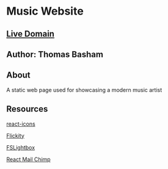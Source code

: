# Music Website

## [Live Domain](https://tommybasham.vercel.app)

## Author: Thomas Basham

## About

A static web page used for showcasing a modern music artist

## Resources

[react-icons](https://react-icons.github.io/react-icons)

[Flickity](https://flickity.metafizzy.co/)

[FSLightbox](https://fslightbox.com/react/documentation/updating-props)

[React Mail Chimp](https://github.com/revolunet/react-mailchimp-subscribe#readme)
